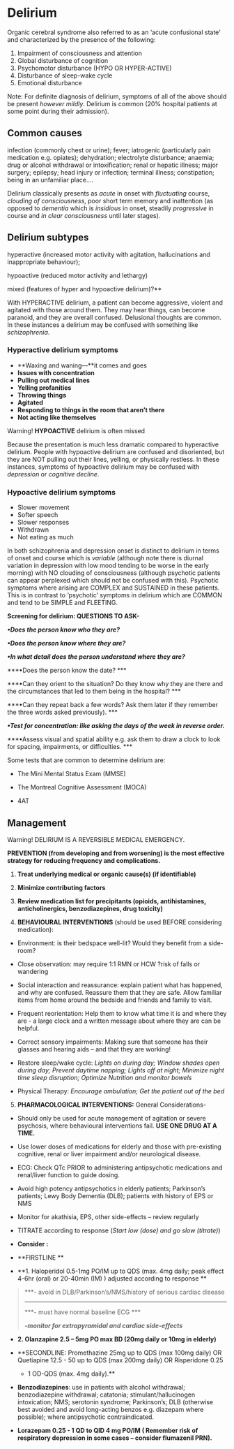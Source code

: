 
# Delirium

Organic cerebral syndrome also referred to as an ‘acute confusional state’ and characterized by the presence of the following:

1. Impairment of consciousness and attention
2. Global disturbance of cognition
3. Psychomotor disturbance (HYPO OR HYPER-ACTIVE)
4. Disturbance of sleep-wake cycle
5. Emotional disturbance

Note: For definite diagnosis of delirium, symptoms of all of the above should be present *however mildly*. Delirium is common (20% hospital patients at some point during their admission).

## Common causes

infection (commonly chest or urine); fever; iatrogenic (particularly pain medication e.g.
opiates); dehydration; electrolyte disturbance; anaemia; drug or alcohol
withdrawal or intoxification; renal or hepatic illness; major surgery;
epilepsy; head injury or infection; terminal illness; constipation;
being in an unfamiliar place….

Delirium classically presents as *acute* in onset with *fluctuating*
course, *clouding of consciousness*, poor short term memory and
inattention (as opposed to *dementia* which is *insidious* in onset,
steadily *progressive* in course and *in clear consciousness* until
later stages).

## Delirium subtypes

hyperactive (increased motor activity with agitation, hallucinations and
inappropriate behaviour);

<span class="underline">hypoactive</span>
(reduced motor activity and lethargy)

<span class="underline">mixed</span> (features of hyper and hypoactive
delirium)?**

With <span class="underline">HYPER</span>ACTIVE delirium, a patient can
become aggressive, violent and agitated with those around them. They may
hear things, can become paranoid, and they are overall confused.
Delusional thoughts are common. In these instances a delirium may be
confused with something like *schizophrenia*.

### Hyperactive delirium symptoms

- **Waxing and waning—**it comes and goes
- **Issues with concentration**
- **Pulling out medical lines**
- **Yelling profanities**
- **Throwing things**
- **Agitated**
- **Responding to things in the room that aren’t there**
- **Not acting like themselves**

Warning! **HYPOACTIVE** delirium is often missed

Because the presentation is much less dramatic compared to hyperactive
delirium. People with hypoactive delirium are confused and disoriented,
but they are NOT pulling out their lines, yelling, or physically
restless. In these instances, symptoms of hypoactive delirium may be
confused with *depression* or *cognitive decline*.

### Hypoactive delirium symptoms

* Slower movement
* Softer speech
* Slower responses
* Withdrawn
* Not eating as much

In both schizophrenia and depression onset is distinct to delirium in
terms of onset and course which is *variable* (although note there is
diurnal variation in depression with low mood tending to be worse in the
early morning) with NO clouding of consciousness (although psychotic
patients can appear perplexed which should not be confused with this).
Psychotic symptoms where arising are COMPLEX and SUSTAINED in these
patients. This is in contrast to ‘psychotic’ symptoms in delirium which
are COMMON and tend to be SIMPLE and FLEETING.

**Screening for delirium: QUESTIONS TO ASK-**

***•Does the person know who they are?***

***•Does the person know where they are?***

***•In what detail does the person understand where they are?***

***•Does the person know the date? ***

***•Can they orient to the situation? Do they know why they are there
and the circumstances that led to them being in the hospital? ***

***•Can they repeat back a few words? Ask them later if they remember
the three words asked previously). ***

***•Test for concentration: like asking the days of the week in reverse
order.***

***•Assess visual and spatial ability e.g. ask them to draw a clock to
look for spacing, impairments, or difficulties. ***

Some tests that are common to determine delirium are:

  - The Mini Mental Status Exam (MMSE)

  - The Montreal Cognitive Assessment (MOCA)

  - 4AT

## Management

Warning! DELIRIUM IS A REVERSIBLE MEDICAL EMERGENCY.

**PREVENTION (from developing and from worsening) is the most effective
strategy for reducing frequency and complications.**

1.  **<span class="underline">Treat underlying medical or organic
    cause(s)</span> (if identifiable)**

2.  **Minimize contributing factors**

3.  **Review medication list for precipitants (opioids, antihistamines,
    anticholinergics, benzodiazepines, drug toxicity)**

4.  **BEHAVIOURAL INTERVENTIONS** (should be used BEFORE considering
    medication):

<!-- end list -->

  - Environment: is their bedspace well-lit? Would they benefit from a
    side-room?

  - Close observation: may require 1:1 RMN or HCW ?risk of falls or
    wandering

  - Social interaction and reassurance: explain patient what has
    happened, and why are confused. Reassure them that they are safe.
    Allow familiar items from home around the bedside and friends and
    family to visit.

  - Frequent reorientation: Help them to know what time it is and where
    they are - a large clock and a written message about where they are
    can be helpful.

  - Correct sensory impairments: Making sure that someone has their
    glasses and hearing aids – and that they are working\!

  - Restore sleep/wake cycle: *Lights on during day; Window shades open
    during day; Prevent daytime napping; Lights off at night; Minimize
    night time sleep disruption; Optimize Nutrition and monitor bowels*

  - Physical Therapy: *Encourage ambulation; Get the patient out of the
    bed*

<!-- end list -->

5.  **PHARMACOLOGICAL INTERVENTIONS:** General Considerations-

<!-- end list -->

  - Should only be used for <span class="underline">acute management of
    agitation or severe psychosis</span>, where behavioural
    interventions fail. **USE ONE DRUG AT A TIME.**

  - Use lower doses of medications for elderly and those with
    pre-existing cognitive, renal or liver impairment and/or
    neurological disease.

  - ECG: Check QTc PRIOR to administering antipsychotic medications and
    renal/liver function to guide dosing.

  - Avoid high potency antipsychotics in elderly patients; Parkinson’s
    patients; Lewy Body Dementia (DLB); patients with history of EPS or
    NMS

  - Monitor for akathisia, EPS, other side-effects – review
    <span class="underline">regularly</span>

  - TITRATE according to response (*Start low (dose) and go slow
    (titrate)*)

  - **Consider :**

<!-- end list -->

  - **FIRSTLINE **

  - **1. <span class="underline">Haloperidol 0.5-1mg PO/IM up to
    QDS</span> (max. 4mg daily; peak effect 4-6hr (oral) or 20-40min
    (IM) ) adjusted according to response **

> ***- avoid in DLB/Parkinson’s/NMS/history of serious cardiac disease
> ***
> 
> ***- must have normal baseline ECG ***
> 
> ***-monitor for extrapyramidal and cardiac side-effects***

  - **2. <span class="underline">Olanzapine 2.5 – 5mg PO max BD</span>
    (20mg daily or 10mg in elderly)**

  - **SECONDLINE: Promethazine 25mg up to QDS (max 100mg daily) OR
    Quetiapine 12.5 - 50 up to QDS (max 200mg daily) OR Risperidone 0.25
    - 1 OD-QDS (max. 4mg daily).**

  - **<span class="underline">Benzodiazepines</span>**: use in patients
    with alcohol withdrawal; benzodiazepine withdrawal; catatonia;
    stimulant/hallucinogen intoxication; NMS; serotonin syndrome;
    Parkinson’s; DLB (otherwise best avoided and avoid long-acting
    benzos e.g. diazepam where possible); where antipsychotic
    contraindicated.

  - **<span class="underline">Lorazepam 0.25 - 1 QD to QID 4 mg
    PO/IM</span> ( Remember risk of respiratory depression in some cases
    – consider flumazenil PRN).**
